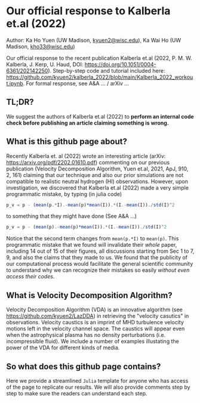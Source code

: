 # Our official response to Kalberla et.al (2022)

Author: Ka Ho Yuen (UW Madison, kyuen2@wisc.edu), Ka Wai Ho (UW Madison, kho33@wisc.edu)

Our official response to the recent publication Kalberla et.al (2022, P. M. W. Kalberla, J. Kerp, U. Haud, DOI: https://doi.org/10.1051/0004-6361/202142250). Step-by-step code and tutorial included here: https://github.com/kyuen2/kalberla_2022/blob/main/Kalberla_2022_workout.ipynb.  For formal response, see A&A ... / arXiv ...

## TL;DR? 

We suggest the authors of Kalberla et.al (2022) to **perform an internal code check before publishing an article claiming something is wrong.**

## What is this github page about?

Recently Kalberla et. al (2022) wrote an interesting article (arXiv: https://arxiv.org/pdf/2202.01610.pdf) commenting on our previous publication (Velocity Decomposition Algorithm, Yuen et.al, 2021, ApJ, 910, 2, 161) claiming that our technique and also our prior simulations are not compatible to realistic neutral hydrogen (HI) observations. However, upon investigation, we discovered that Kalberla et.al (2022) made a very simple programmatic mistake, by typing (in julia code)
```julia
p_v = p - (mean(p.*I).-mean(p)*mean(I)).*(I.-mean(I))./std(I)^2
```

to something that they might have done (See A&A ...)
```julia
p_v = p - (mean(p).-mean(p)*mean(I)).*(I.-mean(I))./std(I)^2
```

Notice that the second term changes from `mean(p.*I)` to `mean(p)`. This programmatic mistake that we found will invalidate their _whole_ paper, including 14 out of 15 of their figures, all discussions starting from Sec 1 to 7, 9, and also the claims that they made to us. We found that the publicity of our computational process would facilitate the general scientific community to understand why we can recognize their mistakes so easily _without even access their codes_.

## What is Velocity Decomposition Algorithm?

Velocity Decomposition Algorithm (VDA) is an innovative algorithm (see https://github.com/kyuen2/LazDDA) in retrieving the "velocity casutics" in observations. Velocity caustics is an imprint of MHD turbulence velocity motions left in the velocity channel space. The caustics will appear even when the astrophysical plasma has no density perturbations (i.e. incompressible fluid). We include a number of examples illustating the power of the VDA for different kinds of media.

## So what does this github page contains?

Here we provide a streamlined `Julia` template for anyone who has access of the page to replicate our results. We will also provide comments step by step to make sure the readers can understand each step.


